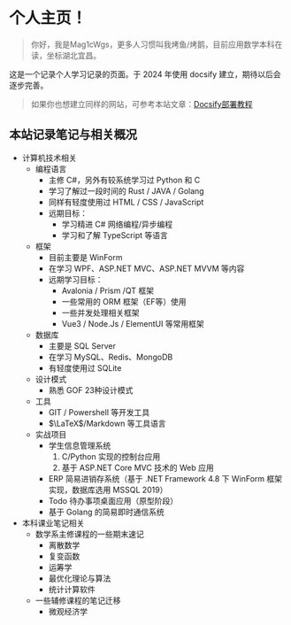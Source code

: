 # 个人主页！

> 你好，我是Mag1cWgs，更多人习惯叫我烤鱼/烤鹅，目前应用数学本科在读，坐标湖北宜昌。

这是一个记录个人学习记录的页面。于 2024 年使用 docsify 建立，期待以后会逐步完善。

> 如果你也想建立同样的网站，可参考本站文章：[Docsify部署教程](/ProjectDocs/cs/Docsify/docsify-startinit.md)


## 本站记录笔记与相关概况
- 计算机技术相关
    - 编程语言
        - 主修 C#，另外有较系统学习过 Python 和 C
        - 学习了解过一段时间的 Rust / JAVA / Golang
        - 同样有轻度使用过 HTML / CSS / JavaScript
        - 远期目标：
            - 学习精进 C# 网络编程/异步编程
            - 学习和了解 TypeScript 等语言
    - 框架
        - 目前主要是 WinForm
        - 在学习 WPF、ASP.NET MVC、ASP.NET MVVM 等内容
        - 远期学习目标：
            - Avalonia / Prism /QT 框架
            - 一些常用的 ORM 框架（EF等）使用
            - 一些并发处理相关框架
            - Vue3 / Node.Js / ElementUI 等常用框架
    - 数据库
        - 主要是 SQL Server
        - 在学习 MySQL、Redis、MongoDB
        - 有轻度使用过 SQLite
    - 设计模式
        - 熟悉 GOF 23种设计模式
    - 工具
        - GIT / Powershell 等开发工具
        - $\LaTeX$/Markdown 等工具语言
    - 实战项目
        - 学生信息管理系统
            1. C/Python 实现的控制台应用
            2. 基于 ASP.NET Core MVC 技术的 Web 应用
        - ERP 简易进销存系统（基于 .NET Framework 4.8 下 WinForm 框架实现，数据库选用 MSSQL 2019）
        - Todo 待办事项桌面应用（原型阶段）
        - 基于 Golang 的简易即时通信系统
- 本科课业笔记相关
    - 数学系主修课程的一些期末速记
        - 离散数学
        - 复变函数
        - 运筹学
        - 最优化理论与算法
        - 统计计算软件
    - 一些辅修课程的笔记迁移
        - 微观经济学


